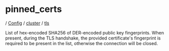 # pinned_certs

/ [Config](../../..) / [cluster](../..) / [tls](..) 

List of hex-encoded SHA256 of DER-encoded public key fingerprints. When present, during the TLS handshake, the
provided certificate's fingerprint is required to be present in the list, otherwise the connection will be
closed.

